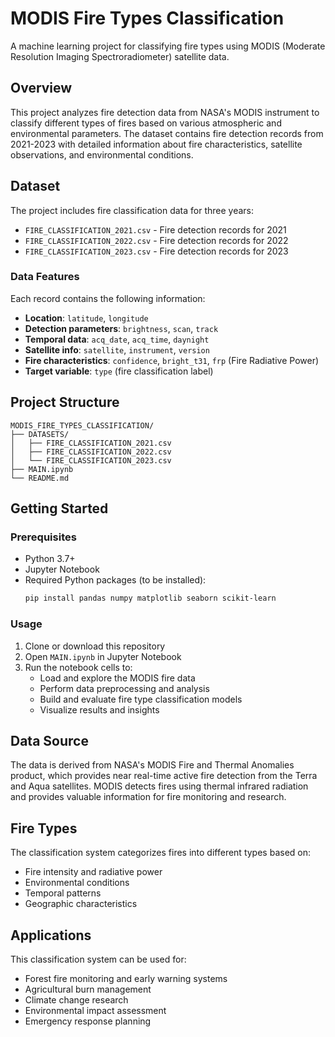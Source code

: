 # MODIS Fire Types Classification

A machine learning project for classifying fire types using MODIS (Moderate Resolution Imaging Spectroradiometer) satellite data.

## Overview

This project analyzes fire detection data from NASA's MODIS instrument to classify different types of fires based on various atmospheric and environmental parameters. The dataset contains fire detection records from 2021-2023 with detailed information about fire characteristics, satellite observations, and environmental conditions.

## Dataset

The project includes fire classification data for three years:
- `FIRE_CLASSIFICATION_2021.csv` - Fire detection records for 2021
- `FIRE_CLASSIFICATION_2022.csv` - Fire detection records for 2022  
- `FIRE_CLASSIFICATION_2023.csv` - Fire detection records for 2023

### Data Features

Each record contains the following information:
- **Location**: `latitude`, `longitude`
- **Detection parameters**: `brightness`, `scan`, `track`
- **Temporal data**: `acq_date`, `acq_time`, `daynight`
- **Satellite info**: `satellite`, `instrument`, `version`
- **Fire characteristics**: `confidence`, `bright_t31`, `frp` (Fire Radiative Power)
- **Target variable**: `type` (fire classification label)

## Project Structure

```
MODIS_FIRE_TYPES_CLASSIFICATION/
├── DATASETS/
│   ├── FIRE_CLASSIFICATION_2021.csv
│   ├── FIRE_CLASSIFICATION_2022.csv
│   └── FIRE_CLASSIFICATION_2023.csv
├── MAIN.ipynb
└── README.md
```

## Getting Started

### Prerequisites

- Python 3.7+
- Jupyter Notebook
- Required Python packages (to be installed):
  ```bash
  pip install pandas numpy matplotlib seaborn scikit-learn
  ```

### Usage

1. Clone or download this repository
2. Open `MAIN.ipynb` in Jupyter Notebook
3. Run the notebook cells to:
   - Load and explore the MODIS fire data
   - Perform data preprocessing and analysis
   - Build and evaluate fire type classification models
   - Visualize results and insights

## Data Source

The data is derived from NASA's MODIS Fire and Thermal Anomalies product, which provides near real-time active fire detection from the Terra and Aqua satellites. MODIS detects fires using thermal infrared radiation and provides valuable information for fire monitoring and research.

## Fire Types

The classification system categorizes fires into different types based on:
- Fire intensity and radiative power
- Environmental conditions
- Temporal patterns
- Geographic characteristics

## Applications

This classification system can be used for:
- Forest fire monitoring and early warning systems
- Agricultural burn management
- Climate change research
- Environmental impact assessment
- Emergency response planning

